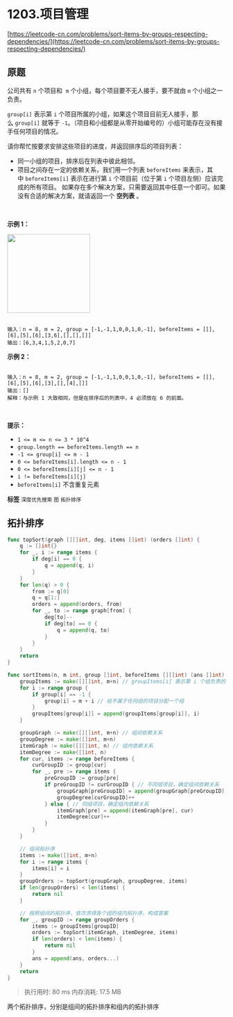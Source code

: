 # 1203.项目管理
[https://leetcode-cn.com/problems/sort-items-by-groups-respecting-dependencies/](https://leetcode-cn.com/problems/sort-items-by-groups-respecting-dependencies/) 
## 原题
公司共有 `n` 个项目和  `m` 个小组，每个项目要不无人接手，要不就由 `m` 个小组之一负责。

`group[i]` 表示第 `i` 个项目所属的小组，如果这个项目目前无人接手，那么 `group[i]` 就等于 `-1`。（项目和小组都是从零开始编号的）小组可能存在没有接手任何项目的情况。

请你帮忙按要求安排这些项目的进度，并返回排序后的项目列表：
- 同一小组的项目，排序后在列表中彼此相邻。
- 项目之间存在一定的依赖关系，我们用一个列表 `beforeItems` 来表示，其中 `beforeItems[i]` 表示在进行第 `i` 个项目前（位于第 `i` 个项目左侧）应该完成的所有项目。
如果存在多个解决方案，只需要返回其中任意一个即可。如果没有合适的解决方案，就请返回一个 **空列表** 。

 

**示例 1：** 

**<img alt="" src="https://assets.leetcode-cn.com/aliyun-lc-upload/uploads/2019/09/22/1359_ex1.png" style="height: 181px; width: 191px;" />** 

```

输入：n = 8, m = 2, group = [-1,-1,1,0,0,1,0,-1], beforeItems = [[],[6],[5],[6],[3,6],[],[],[]]
输出：[6,3,4,1,5,2,0,7]

```
**示例 2：** 

```

输入：n = 8, m = 2, group = [-1,-1,1,0,0,1,0,-1], beforeItems = [[],[6],[5],[6],[3],[],[4],[]]
输出：[]
解释：与示例 1 大致相同，但是在排序后的列表中，4 必须放在 6 的前面。

```
 

**提示：** 
- `1 <= m <= n <= 3 * 10^4`
- `group.length == beforeItems.length == n`
- `-1 <= group[i] <= m - 1`
- `0 <= beforeItems[i].length <= n - 1`
- `0 <= beforeItems[i][j] <= n - 1`
- `i != beforeItems[i][j]`
- `beforeItems[i]` 不含重复元素
 
**标签**
`深度优先搜索` `图` `拓扑排序` 


## 拓扑排序
```go
func topSort(graph [][]int, deg, items []int) (orders []int) {
	q := []int{}
	for _, i := range items {
		if deg[i] == 0 {
			q = append(q, i)
		}
	}
	for len(q) > 0 {
		from := q[0]
		q = q[1:]
		orders = append(orders, from)
		for _, to := range graph[from] {
			deg[to]--
			if deg[to] == 0 {
				q = append(q, to)
			}
		}
	}
	return
}

func sortItems(n, m int, group []int, beforeItems [][]int) (ans []int) {
	groupItems := make([][]int, m+n) // groupItems[i] 表示第 i 个组负责的项目列表
	for i := range group {
		if group[i] == -1 {
			group[i] = m + i // 给不属于任何组的项目分配一个组
		}
		groupItems[group[i]] = append(groupItems[group[i]], i)
	}

	groupGraph := make([][]int, m+n) // 组间依赖关系
	groupDegree := make([]int, m+n)
	itemGraph := make([][]int, n) // 组内依赖关系
	itemDegree := make([]int, n)
	for cur, items := range beforeItems {
		curGroupID := group[cur]
		for _, pre := range items {
			preGroupID := group[pre]
			if preGroupID != curGroupID { // 不同组项目，确定组间依赖关系
				groupGraph[preGroupID] = append(groupGraph[preGroupID], curGroupID)
				groupDegree[curGroupID]++
			} else { // 同组项目，确定组内依赖关系
				itemGraph[pre] = append(itemGraph[pre], cur)
				itemDegree[cur]++
			}
		}
	}

	// 组间拓扑序
	items := make([]int, m+n)
	for i := range items {
		items[i] = i
	}
	groupOrders := topSort(groupGraph, groupDegree, items)
	if len(groupOrders) < len(items) {
		return nil
	}

	// 按照组间的拓扑序，依次求得各个组的组内拓扑序，构成答案
	for _, groupID := range groupOrders {
		items := groupItems[groupID]
		orders := topSort(itemGraph, itemDegree, items)
		if len(orders) < len(items) {
			return nil
		}
		ans = append(ans, orders...)
	}
	return
}

```
>执行用时: 80 ms
内存消耗: 17.5 MB

两个拓扑排序，分别是组间的拓扑排序和组内的拓扑排序
